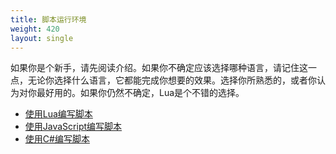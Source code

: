 ```yaml
---
title: 脚本运行环境
weight: 420
layout: single
---
```


如果你是个新手，请先阅读介绍。如果你不确定应该选择哪种语言，请记住这一点，无论你选择什么语言，它都能完成你想要的效果。选择你所熟悉的，或者你认为对你最好用的。如果你仍然不确定，Lua是个不错的选择。

- [使用Lua编写脚本](/docs/scripting-manual/runtimes/lua)
- [使用JavaScript编写脚本](/docs/scripting-manual/runtimes/javascript)
- [使用C#编写脚本](/docs/scripting-manual/runtimes/csharp)
